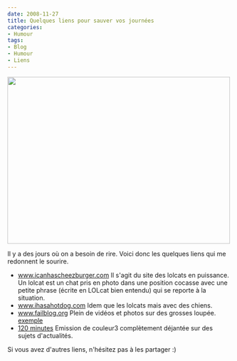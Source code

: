 ```yaml
---
date: 2008-11-27
title: Quelques liens pour sauver vos journées
categories:
- Humour
tags:
- Blog
- Humour
- Liens
---
```

<img class="alignnone size-medium wp-image-810" title="I must go my planet need me" src="https://dlgjp9x71cipk.cloudfront.net/2008/11/imustgomyp128595871512198295.jpg" alt="" width="500" height="375" />

Il y a des jours où on a besoin de rire. Voici donc les quelques liens qui me redonnent le sourire.
<ul>
	<li><a href="https://www.icanhascheezburger.com">www.icanhascheezburger.com</a>
Il s'agit du site des lolcats en puissance. Un lolcat est un chat pris en photo dans une position cocasse avec une petite phrase (écrite en LOLcat bien entendu) qui se reporte à la situation.</li>
	<li><a href="https://www.ihasahotdog.com">www.ihasahotdog.com</a>
Idem que les lolcats mais avec des chiens.</li>
	<li><a href="https://www.failblog.org">www.failblog.org</a>
Plein de vidéos et photos sur des grosses loupée. <a href="https://dlgjp9x71cipk.cloudfront.net/2008/11/fail-owned-funeral-ad-location-fail-150x150.jpg">exemple</a> </li>
	<li><a href="https://www.couleur3.ch/fr/rsr.html?siteSect=100">120 minutes</a>
Emission de couleur3 complètement déjantée sur des sujets d'actualités. </li>
</ul>
<div>Si vous avez d'autres liens, n'hésitez pas à les partager :)</div>

